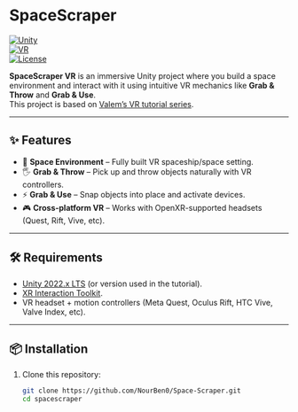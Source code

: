 # SpaceScraper 

[![Unity](https://img.shields.io/badge/Engine-Unity-blue.svg)](https://unity.com/)  
[![VR](https://img.shields.io/badge/Platform-VR-green.svg)]()  
[![License](https://img.shields.io/badge/License-MIT-yellow.svg)](LICENSE)

**SpaceScraper VR** is an immersive Unity project where you build a space environment and interact with it using intuitive VR mechanics like **Grab & Throw** and **Grab & Use**.  
This project is based on [Valem’s VR tutorial series](https://www.youtube.com/watch?v=YBQ_ps6e71k&t=4336s).

---

## ✨ Features

- 🌌 **Space Environment** – Fully built VR spaceship/space setting.  
- 🖐️ **Grab & Throw** – Pick up and throw objects naturally with VR controllers.  
- ⚡ **Grab & Use** – Snap objects into place and activate devices.  
- 🎮 **Cross-platform VR** – Works with OpenXR-supported headsets (Quest, Rift, Vive, etc).  

---

## 🛠️ Requirements

- [Unity 2022.x LTS](https://unity.com/releases/editor/qa/lts-releases) (or version used in the tutorial).  
- [XR Interaction Toolkit](https://docs.unity3d.com/Packages/com.unity.xr.interaction.toolkit@latest).  
- VR headset + motion controllers (Meta Quest, Oculus Rift, HTC Vive, Valve Index, etc).  

---

## 📦 Installation

1. Clone this repository:
   ```bash
   git clone https://github.com/NourBen0/Space-Scraper.git
   cd spacescraper
